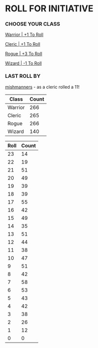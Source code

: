 # ROLL FOR INITIATIVE
### CHOOSE YOUR CLASS

[Warrior | +1 To Roll](https://github.com/benjaminsampica/benjaminsampica/issues/new?title=roll%7Cwarrior&body=Just+click+%27Submit+new+issue%27.)

[Cleric | +1 To Roll](https://github.com/benjaminsampica/benjaminsampica/issues/new?title=roll%7Ccleric&body=Just+click+%27Submit+new+issue%27.)

[Rogue | +3 To Roll](https://github.com/benjaminsampica/benjaminsampica/issues/new?title=roll%7Crogue&body=Just+click+%27Submit+new+issue%27.)

[Wizard | -1 To Roll](https://github.com/benjaminsampica/benjaminsampica/issues/new?title=roll%7Cwizard&body=Just+click+%27Submit+new+issue%27.)
### LAST ROLL BY
[mishmanners](https://www.github.com/mishmanners) - as a cleric rolled a 11!

|Class|Count|
|-|-|
|Warrior|266|
|Cleric|265|
|Rogue|266|
|Wizard|140|

|Roll|Count|
|-|-|
|23|14
|22|19
|21|51
|20|49
|19|39
|18|39
|17|55
|16|42
|15|49
|14|35
|13|51
|12|44
|11|38
|10|47
|9|51
|8|42
|7|58
|6|53
|5|43
|4|42
|3|38
|2|26
|1|12
|0|0
